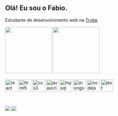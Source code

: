 ## Olá! Eu sou o Fabio.
  Estudante de desenvolvimento web na [Trybe](https://betrybe.com).

<div>
  <img style="display: inline_block" height="150em" src="https://github-readme-stats.vercel.app/api?username=fabiojuvenalpereira&show_icons=true&theme=react&include_all_commits=true&count_private=true" />
  <img style="display: inline_block" height="150em" src="https://github-readme-stats.vercel.app/api/top-langs/?username=fabiojuvenalpereira&layout=compact&langs_count=7&theme=react" />
</div>

<div style="display: inline_block"><br>
  <img align="center" alt="react" src="https://cdn.jsdelivr.net/gh/devicons/devicon/icons/react/react-original.svg" width="40px" />
  <img align="center" alt="html5" src="https://cdn.jsdelivr.net/gh/devicons/devicon/icons/html5/html5-original.svg" width="40px" />
  <img align="center" alt="css3" src="https://cdn.jsdelivr.net/gh/devicons/devicon/icons/css3/css3-original.svg" width="40px" />
  <img align="center" alt="javascript" src="https://cdn.jsdelivr.net/gh/devicons/devicon/icons/javascript/javascript-original.svg" width="40px" />
  <img align="center" alt="mysql" src="https://cdn.jsdelivr.net/gh/devicons/devicon/icons/mysql/mysql-original.svg" width="40px" />
  <img align="center" alt="mongodb" src="https://cdn.jsdelivr.net/gh/devicons/devicon/icons/mongodb/mongodb-original.svg" width="40px" />
  <img align="center" alt="nodejs" src="https://cdn.jsdelivr.net/gh/devicons/devicon/icons/nodejs/nodejs-original.svg" width="40px" />
  <img align="center" alt="jest" src="https://cdn.jsdelivr.net/gh/devicons/devicon/icons/jest/jest-plain.svg" width="40px" />
</div>

  ##

<div style="display: inline_block"><br>
  <a href = "mailto:fabiojuvenalpereira@gmail.com"><img src="https://img.shields.io/badge/-Gmail-%23333?style=for-the-badge&logo=gmail&logoColor=white" target="_blank"></a>
  <a href="https://www.linkedin.com/in/fabiojuvenalpereira/" target="_blank"><img src="https://img.shields.io/badge/-LinkedIn-%230077B5?style=for-the-badge&logo=linkedin&logoColor=white" target="_blank"></a> 
</div>

<!-- ![Snake animation](https://github.com/fabiojuvenalpereira/rafaballerini/blob/output/github-contribution-grid-snake.svg) -->
